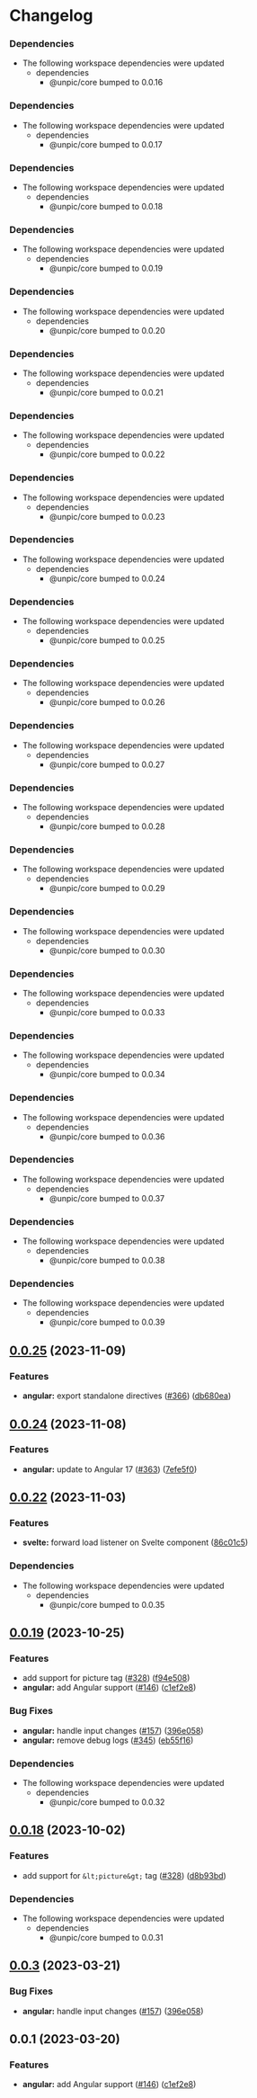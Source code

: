 # Changelog

### Dependencies

* The following workspace dependencies were updated
  * dependencies
    * @unpic/core bumped to 0.0.16

### Dependencies

* The following workspace dependencies were updated
  * dependencies
    * @unpic/core bumped to 0.0.17

### Dependencies

* The following workspace dependencies were updated
  * dependencies
    * @unpic/core bumped to 0.0.18

### Dependencies

* The following workspace dependencies were updated
  * dependencies
    * @unpic/core bumped to 0.0.19

### Dependencies

* The following workspace dependencies were updated
  * dependencies
    * @unpic/core bumped to 0.0.20

### Dependencies

* The following workspace dependencies were updated
  * dependencies
    * @unpic/core bumped to 0.0.21

### Dependencies

* The following workspace dependencies were updated
  * dependencies
    * @unpic/core bumped to 0.0.22

### Dependencies

* The following workspace dependencies were updated
  * dependencies
    * @unpic/core bumped to 0.0.23

### Dependencies

* The following workspace dependencies were updated
  * dependencies
    * @unpic/core bumped to 0.0.24

### Dependencies

* The following workspace dependencies were updated
  * dependencies
    * @unpic/core bumped to 0.0.25

### Dependencies

* The following workspace dependencies were updated
  * dependencies
    * @unpic/core bumped to 0.0.26

### Dependencies

* The following workspace dependencies were updated
  * dependencies
    * @unpic/core bumped to 0.0.27

### Dependencies

* The following workspace dependencies were updated
  * dependencies
    * @unpic/core bumped to 0.0.28

### Dependencies

* The following workspace dependencies were updated
  * dependencies
    * @unpic/core bumped to 0.0.29

### Dependencies

* The following workspace dependencies were updated
  * dependencies
    * @unpic/core bumped to 0.0.30

### Dependencies

* The following workspace dependencies were updated
  * dependencies
    * @unpic/core bumped to 0.0.33

### Dependencies

* The following workspace dependencies were updated
  * dependencies
    * @unpic/core bumped to 0.0.34

### Dependencies

* The following workspace dependencies were updated
  * dependencies
    * @unpic/core bumped to 0.0.36

### Dependencies

* The following workspace dependencies were updated
  * dependencies
    * @unpic/core bumped to 0.0.37

### Dependencies

* The following workspace dependencies were updated
  * dependencies
    * @unpic/core bumped to 0.0.38

### Dependencies

* The following workspace dependencies were updated
  * dependencies
    * @unpic/core bumped to 0.0.39

## [0.0.25](https://github.com/ascorbic/unpic-img/compare/angular-v0.0.24...angular-v0.0.25) (2023-11-09)


### Features

* **angular:** export standalone directives ([#366](https://github.com/ascorbic/unpic-img/issues/366)) ([db680ea](https://github.com/ascorbic/unpic-img/commit/db680eaca2547b74ecd527e6943e27dff6818dd7))

## [0.0.24](https://github.com/ascorbic/unpic-img/compare/angular-v0.0.23...angular-v0.0.24) (2023-11-08)


### Features

* **angular:** update to Angular 17 ([#363](https://github.com/ascorbic/unpic-img/issues/363)) ([7efe5f0](https://github.com/ascorbic/unpic-img/commit/7efe5f03ab3331704e18e2f7d5c0fc0c41ceb7ff))

## [0.0.22](https://github.com/ascorbic/unpic-img/compare/angular-v0.0.21...angular-v0.0.22) (2023-11-03)


### Features

* **svelte:** forward load listener on Svelte component ([86c01c5](https://github.com/ascorbic/unpic-img/commit/86c01c5288693de72f6bb65497b6413fdedb0bb0))


### Dependencies

* The following workspace dependencies were updated
  * dependencies
    * @unpic/core bumped to 0.0.35

## [0.0.19](https://github.com/ascorbic/unpic-img/compare/angular-v0.0.18...angular-v0.0.19) (2023-10-25)


### Features

* add support for picture tag ([#328](https://github.com/ascorbic/unpic-img/issues/328)) ([f94e508](https://github.com/ascorbic/unpic-img/commit/f94e508e80de04c250a0f3973b262760424f8e5d))
* **angular:** add Angular support  ([#146](https://github.com/ascorbic/unpic-img/issues/146)) ([c1ef2e8](https://github.com/ascorbic/unpic-img/commit/c1ef2e8fcdf1cbd3efc8001da3b0e959658ee184))


### Bug Fixes

* **angular:** handle input changes ([#157](https://github.com/ascorbic/unpic-img/issues/157)) ([396e058](https://github.com/ascorbic/unpic-img/commit/396e0581c28134d04de4e9f624e53b725d6c2f91))
* **angular:** remove debug logs ([#345](https://github.com/ascorbic/unpic-img/issues/345)) ([eb55f16](https://github.com/ascorbic/unpic-img/commit/eb55f160ef3da878416ddf9719b13265632c15ef))


### Dependencies

* The following workspace dependencies were updated
  * dependencies
    * @unpic/core bumped to 0.0.32

## [0.0.18](https://github.com/ascorbic/unpic-img/compare/angular-v0.0.17...angular-v0.0.18) (2023-10-02)


### Features

* add support for `&lt;picture&gt;` tag ([#328](https://github.com/ascorbic/unpic-img/issues/328)) ([d8b93bd](https://github.com/ascorbic/unpic-img/commit/d8b93bda7a48e4621eaeac81cf20a6bb898be595))


### Dependencies

* The following workspace dependencies were updated
  * dependencies
    * @unpic/core bumped to 0.0.31

## [0.0.3](https://github.com/ascorbic/unpic-img/compare/angular-v0.0.2...angular-v0.0.3) (2023-03-21)


### Bug Fixes

* **angular:** handle input changes ([#157](https://github.com/ascorbic/unpic-img/issues/157)) ([396e058](https://github.com/ascorbic/unpic-img/commit/396e0581c28134d04de4e9f624e53b725d6c2f91))

## 0.0.1 (2023-03-20)


### Features

* **angular:** add Angular support  ([#146](https://github.com/ascorbic/unpic-img/issues/146)) ([c1ef2e8](https://github.com/ascorbic/unpic-img/commit/c1ef2e8fcdf1cbd3efc8001da3b0e959658ee184))
